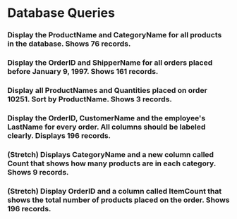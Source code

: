 # Database Queries

### Display the ProductName and CategoryName for all products in the database. Shows 76 records.

    

### Display the OrderID and ShipperName for all orders placed before January 9, 1997. Shows 161 records.

### Display all ProductNames and Quantities placed on order 10251. Sort by ProductName. Shows 3 records.

### Display the OrderID, CustomerName and the employee's LastName for every order. All columns should be labeled clearly. Displays 196 records.

### (Stretch)  Displays CategoryName and a new column called Count that shows how many products are in each category. Shows 9 records.

### (Stretch) Display OrderID and a  column called ItemCount that shows the total number of products placed on the order. Shows 196 records. 